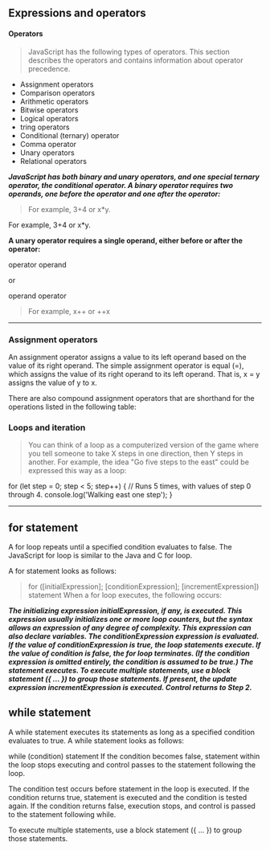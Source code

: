 ## Expressions and operators

#### Operators

> JavaScript has the following types of operators. This section describes the operators and contains information about operator precedence. 

* Assignment operators
* Comparison operators
* Arithmetic operators
* Bitwise operators
* Logical operators
* tring operators
* Conditional (ternary) operator
* Comma operator
* Unary operators
* Relational operators

***JavaScript has both binary and unary operators, and one special ternary operator, the conditional operator. A binary operator requires two operands, one before the operator and one after the operator:***

> For example, 3+4 or x*y.

For example, 3+4 or x*y.

__A unary operator requires a single operand, either before or after the operator:__

operator operand

or

operand operator

> For example, x++ or ++x

------------------------------------
### Assignment operators

An assignment operator assigns a value to its left operand based on the value of its right operand. The simple assignment operator is equal (=), which assigns the value of its right operand to its left operand. That is, x = y assigns the value of y to x.

There are also compound assignment operators that are shorthand for the operations listed in the following table:

### Loops and iteration

> You can think of a loop as a computerized version of the game where you tell someone to take X steps in one direction, then Y steps in another. For example, the idea "Go five steps to the east" could be expressed this way as a loop:

for (let step = 0; step < 5; step++) {
  // Runs 5 times, with values of step 0 through 4.
  console.log('Walking east one step');
}

------------------------------------------------------------------------------------------------
## for statement

A for loop repeats until a specified condition evaluates to false. The JavaScript for loop is similar to the Java and C for loop.

A for statement looks as follows:

> for ([initialExpression]; [conditionExpression]; [incrementExpression])
  statement
When a for loop executes, the following occurs:

***The initializing expression initialExpression, if any, is executed. This expression usually initializes one or more loop counters, but the syntax allows an expression of any degree of complexity. This expression can also declare variables.
The conditionExpression expression is evaluated. If the value of conditionExpression is true, the loop statements execute. If the value of condition is false, the for loop terminates. (If the condition expression is omitted entirely, the condition is assumed to be true.)
The statement executes. To execute multiple statements, use a block statement ({ ... }) to group those statements.
If present, the update expression incrementExpression is executed.
Control returns to Step 2.***

## while statement
A while statement executes its statements as long as a specified condition evaluates to true. A while statement looks as follows:

while (condition)
  statement
If the condition becomes false, statement within the loop stops executing and control passes to the statement following the loop.

The condition test occurs before statement in the loop is executed. If the condition returns true, statement is executed and the condition is tested again. If the condition returns false, execution stops, and control is passed to the statement following while.

To execute multiple statements, use a block statement ({ ... }) to group those statements.
